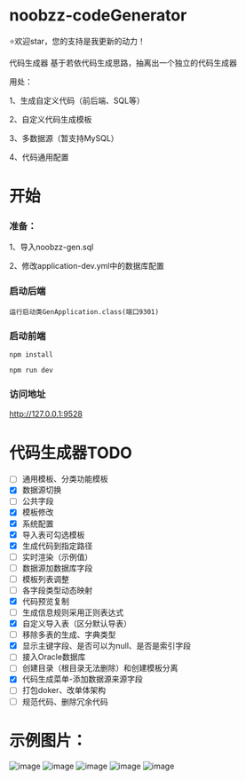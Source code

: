 # noobzz-codeGenerator
⭐欢迎star，您的支持是我更新的动力！

代码生成器
基于若依代码生成思路，抽离出一个独立的代码生成器

用处：

1、生成自定义代码（前后端、SQL等）

2、自定义代码生成模板

3、多数据源（暂支持MySQL）

4、代码通用配置
# 开始

### 准备：

1、导入noobzz-gen.sql

2、修改application-dev.yml中的数据库配置
### 启动后端
```
运行启动类GenApplication.class(端口9301)
```

### 启动前端
```
npm install

npm run dev
```
### 访问地址

http://127.0.0.1:9528

# 代码生成器TODO

- [ ] 通用模板、分类功能模板
- [x] 数据源切换
- [ ] 公共字段
- [x] 模板修改
- [x] 系统配置
- [x] 导入表可勾选模板
- [x] 生成代码到指定路径
- [ ] 实时渲染（示例值）
- [ ] 数据源加数据库字段
- [ ] 模板列表调整
- [ ] 各字段类型动态映射
- [x] 代码预览复制
- [ ] 生成信息规则采用正则表达式
- [x] 自定义导入表（区分默认导表）
- [ ] 移除多表的生成、字典类型
- [x] 显示主键字段、是否可以为null、是否是索引字段
- [ ] 接入Oracle数据库
- [ ] 创建目录（根目录无法删除）和创建模板分离
- [x] 代码生成菜单-添加数据源来源字段
- [ ] 打包doker、改单体架构
- [ ] 规范代码、删除冗余代码

# 示例图片：
![image](https://github.com/RookieDevp/noobzz-codeGenerator/assets/88661272/4a6fe1b8-5e1e-440b-bb6c-812ae36d559b)
![image](https://github.com/RookieDevp/noobzz-codeGenerator/assets/88661272/e4b65a75-43a5-437a-814c-a6196a3a9b06)
![image](https://github.com/RookieDevp/noobzz-codeGenerator/assets/88661272/b1ab9cbe-39ba-491b-83de-caca35feb046)
![image](https://github.com/RookieDevp/noobzz-codeGenerator/assets/88661272/2619ce0c-92c3-4535-8e11-e06690415585)
![image](https://github.com/RookieDevp/noobzz-codeGenerator/assets/88661272/ebe78870-a02e-4e07-8fe6-d7c9213c1469)

